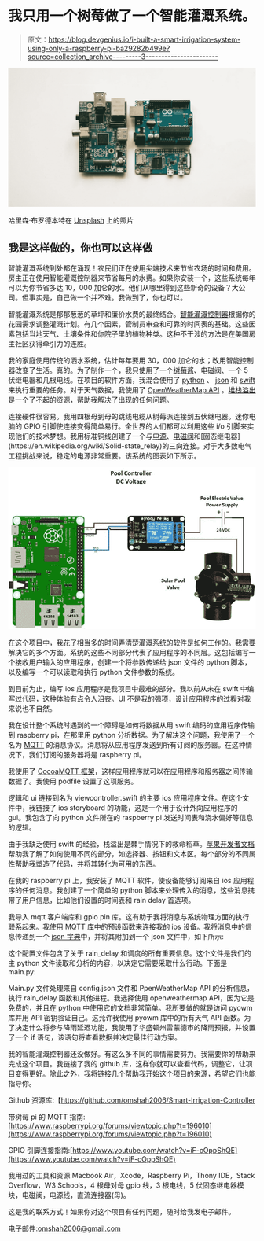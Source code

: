 # 我只用一个树莓做了一个智能灌溉系统。

> 原文：<https://blog.devgenius.io/i-built-a-smart-irrigation-system-using-only-a-raspberry-pi-ba29282b499e?source=collection_archive---------3----------------------->

![](img/66b18c8201ff44e1625c4f5cd9cef465.png)

哈里森·布罗德本特在 [Unsplash](https://unsplash.com?utm_source=medium&utm_medium=referral) 上的照片

## 我是这样做的，你也可以这样做

智能灌溉系统到处都在涌现！农民们正在使用尖端技术来节省农场的时间和费用。房主正在使用智能灌溉控制器来节省每月的水费。如果你安装一个，这些系统每年可以为你节省多达 10，000 加仑的水。他们从哪里得到这些新奇的设备？大公司。但事实是，自己做一个并不难。我做到了，你也可以。

智能灌溉系统是郁郁葱葱的草坪和廉价水费的最终结合。[智能灌溉控制器](https://www.hydropoint.com/what-is-smart-irrigation/)根据你的花园需求调整灌溉计划。有几个因素，管制员审查和可靠的时间表的基础。这些因素包括当地天气、土壤条件和你院子里的植物种类。这种不干涉的方法是在美国房主社区获得牵引力的连胜。

我的家庭使用传统的洒水系统，估计每年要用 30，000 加仑的水；改用智能控制器改变了生活。真的。为了制作一个，我只使用了一个[树莓酱](https://www.raspberrypi.org/)、电磁阀、一个 5 伏继电器和几根电线。在项目的软件方面，我混合使用了 [python](https://www.python.org/) 、 [json](https://www.json.org/json-en.html) 和 [swift](https://developer.apple.com/swift/) 来执行重要的任务。对于天气数据，我使用了 [OpenWeatherMap API](https://openweathermap.org/api) 。[堆栈溢出](https://stackoverflow.com/)是一个了不起的资源，帮助我解决了出现的任何问题。

连接硬件很容易。我用四根母到母的跳线电缆从树莓派连接到五伏继电器。迷你电脑的 GPIO 引脚使连接变得简单易行。全世界的人们都可以利用这些 i/o 引脚来实现他们的技术梦想。我用标准铜线创建了一个与[电源](https://www.sparkfun.com/products/10288)、[电磁阀](https://en.wikipedia.org/wiki/Solenoid_valve#:~:text=A%20solenoid%20valve%20is%20an,characteristics%20of%20fluid%20they%20control.)和[固态继电器](https://en.wikipedia.org/wiki/Solid-state_relay)的三向连接。对于大多数电气工程挑战来说，稳定的电源非常重要。该系统的图表如下所示。

![](img/bcc866c71791a67ce1bb1fb9c2ca5418.png)

在这个项目中，我花了相当多的时间弄清楚灌溉系统的软件是如何工作的。我需要解决它的多个方面。系统的这些不同部分代表了应用程序的不同层。这包括编写一个接收用户输入的应用程序，创建一个将参数传递给 json 文件的 python 脚本，以及编写一个可以读取和执行 python 文件参数的系统。

到目前为止，编写 ios 应用程序是我项目中最难的部分。我以前从未在 swift 中编写过代码，这种体验有点令人沮丧。UI 不是我的强项，设计应用程序的过程对我来说也不自然。

我在设计整个系统时遇到的一个障碍是如何将数据从用 swift 编码的应用程序传输到 raspberry pi，在那里用 python 分析数据。为了解决这个问题，我使用了一个名为 [MQTT](http://mqtt.org/) 的消息协议。消息将从应用程序发送到所有订阅的服务器。在这种情况下，我们订阅的服务器将是 raspberry pi。

我使用了 [CocoaMQTT 框架](https://cocoapods.org/pods/CocoaMQTT)，这样应用程序就可以在应用程序和服务器之间传输数据了。我使用 podfile 设置了这项服务。

逻辑和 ui 链接到名为 viewcontroller.swift 的主要 ios 应用程序文件。在这个文件中，我链接了 ios storyboard 的功能，这是一个用于设计外向应用程序的 gui。我包含了向 python 文件所在的 raspberry pi 发送时间表和浇水偏好等信息的逻辑。

由于我缺乏使用 swift 的经验，栈溢出是棘手情况下的救命稻草。[苹果开发者文档](https://developer.apple.com/documentation/swift)帮助我了解了如何使用不同的部分，如选择器、按钮和文本区。每个部分的不同属性帮助我塑造了代码，并将其转化为可用的东西。

在我的 raspberry pi 上，我安装了 MQTT 软件，使设备能够订阅来自 ios 应用程序的任何消息。我创建了一个简单的 python 脚本来处理传入的消息，这些消息携带了用户信息，比如他们设置的时间表和 rain delay 首选项。

我导入 mqtt 客户端库和 gpio pin 库。这有助于我将消息与系统物理方面的执行联系起来。我使用 MQTT 库中的预设函数来连接我的 ios 设备。我将消息中的信息传递到一个 [json 字典](https://www.w3schools.com/python/python_json.asp)中，并将其附加到一个 json 文件中，如下所示:

这个配置文件包含了关于 rain_delay 和调度的所有重要信息。这个文件是我们的主 python 文件读取和分析的内容，以决定它需要采取什么行动。下面是 main.py:

Main.py 文件处理来自 config.json 文件和 PpenWeatherMap API 的分析信息，执行 rain_delay 函数和其他进程。我选择使用 openweathermap API，因为它是免费的，并且在 python 中使用它的文档非常简单。我所要做的就是访问 pyowm 库并用 API 密钥验证自己。这允许我使用 pyowm 库中的所有天气 API 函数。为了决定什么将参与降雨延迟功能，我使用了华盛顿州雷蒙德市的降雨预报，并设置了一个 if 语句，该语句将查看数据并决定最佳行动方案。

我的智能灌溉控制器还没做好。有这么多不同的事情需要努力。我需要你的帮助来完成这个项目。我链接了我的 github 库，这样你就可以查看代码，调整它，让项目变得更好。除此之外，我将链接几个帮助我开始这个项目的来源，希望它们也能指导你。

Github 资源库:【https://github.com/omshah2006/Smart-Irrigation-Controller 

带树莓 pi 的 MQTT 指南:[https://www.raspberrypi.org/forums/viewtopic.php?t=196010](https://www.raspberrypi.org/forums/viewtopic.php?t=196010)

GPIO 引脚连接指南:[https://www.youtube.com/watch?v=iF-cOppShQE](https://www.youtube.com/watch?v=iF-cOppShQE)

我用过的工具和资源:Macbook Air，Xcode，Raspberry Pi，Thony IDE，Stack Overflow，W3 Schools，4 根母对母 gpio 线，3 根电线，5 伏固态继电器模块，电磁阀，电源线，直流连接器(母)。

这是我的联系方式！如果你对这个项目有任何问题，随时给我发电子邮件。

电子邮件:omshah2006@gmail.com
